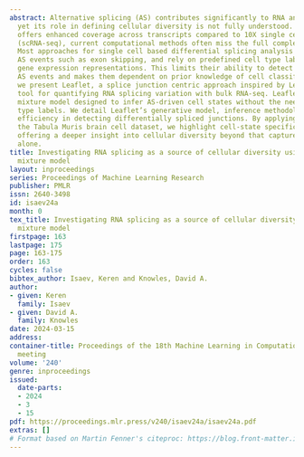 ```yaml
---
abstract: Alternative splicing (AS) contributes significantly to RNA and protein variability
  yet its role in defining cellular diversity is not fully understood. While Smart-seq2
  offers enhanced coverage across transcripts compared to 10X single cell RNA-sequencing
  (scRNA-seq), current computational methods often miss the full complexity of AS.
  Most approaches for single cell based differential splicing analysis focus on simple
  AS events such as exon skipping, and rely on predefined cell type labels or low-dimensional
  gene expression representations. This limits their ability to detect more complex
  AS events and makes them dependent on prior knowledge of cell classifications. Here,
  we present Leaflet, a splice junction centric approach inspired by Leafcutter, our
  tool for quantifying RNA splicing variation with bulk RNA-seq. Leaflet is a probabilistic
  mixture model designed to infer AS-driven cell states without the need for cell
  type labels. We detail Leaflet’s generative model, inference methodology, and its
  efficiency in detecting differentially spliced junctions. By applying Leaflet to
  the Tabula Muris brain cell dataset, we highlight cell-state specific splicing patterns,
  offering a deeper insight into cellular diversity beyond that captured by gene expression
  alone.
title: Investigating RNA splicing as a source of cellular diversity using a binomial
  mixture model
layout: inproceedings
series: Proceedings of Machine Learning Research
publisher: PMLR
issn: 2640-3498
id: isaev24a
month: 0
tex_title: Investigating RNA splicing as a source of cellular diversity using a binomial
  mixture model
firstpage: 163
lastpage: 175
page: 163-175
order: 163
cycles: false
bibtex_author: Isaev, Keren and Knowles, David A.
author:
- given: Keren
  family: Isaev
- given: David A.
  family: Knowles
date: 2024-03-15
address:
container-title: Proceedings of the 18th Machine Learning in Computational Biology
  meeting
volume: '240'
genre: inproceedings
issued:
  date-parts:
  - 2024
  - 3
  - 15
pdf: https://proceedings.mlr.press/v240/isaev24a/isaev24a.pdf
extras: []
# Format based on Martin Fenner's citeproc: https://blog.front-matter.io/posts/citeproc-yaml-for-bibliographies/
---
```

